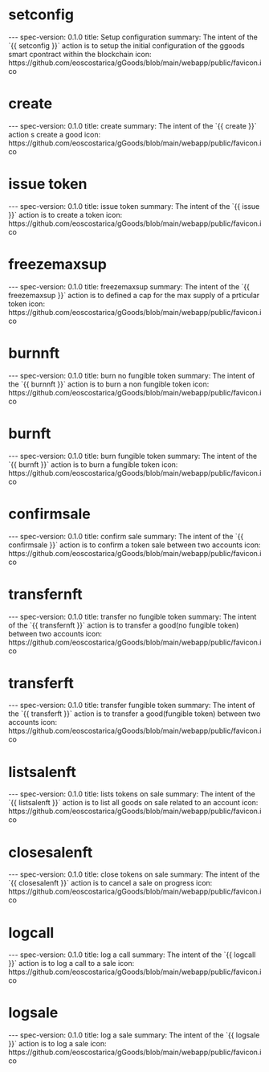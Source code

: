 <h1 class="contract">setconfig</h1>
---
spec-version: 0.1.0
title: Setup configuration 
summary: The intent of the `{{ setconfig }}` action is to setup the initial configuration
of the ggoods smart cpontract within the blockchain
icon:  https://github.com/eoscostarica/gGoods/blob/main/webapp/public/favicon.ico

<h1 class="contract">create</h1>
---
spec-version: 0.1.0
title: create
summary: The intent of the `{{ create }}` action s create a good 
icon:  https://github.com/eoscostarica/gGoods/blob/main/webapp/public/favicon.ico

<h1 class="contract">issue token</h1>
---
spec-version: 0.1.0
title: issue token
summary: The intent of the `{{ issue }}` action is to create a token
icon:  https://github.com/eoscostarica/gGoods/blob/main/webapp/public/favicon.ico


<h1 class="contract">freezemaxsup</h1>
---
spec-version: 0.1.0
title: freezemaxsup
summary: The intent of the `{{ freezemaxsup }}` action is to defined a cap for the max
supply of a prticular token 
icon:  https://github.com/eoscostarica/gGoods/blob/main/webapp/public/favicon.ico


<h1 class="contract">burnnft</h1>
---
spec-version: 0.1.0
title: burn no fungible token
summary: The intent of the `{{ burnnft }}` action is to burn a non fungible token
icon:  https://github.com/eoscostarica/gGoods/blob/main/webapp/public/favicon.ico


<h1 class="contract">burnft</h1>
---
spec-version: 0.1.0
title: burn fungible token
summary: The intent of the `{{ burnft }}` action is to burn a  fungible token
icon:  https://github.com/eoscostarica/gGoods/blob/main/webapp/public/favicon.ico

<h1 class="contract">confirmsale</h1>
---
spec-version: 0.1.0
title: confirm sale
summary: The intent of the `{{ confirmsale }}` action is to confirm a token sale between two
accounts
icon:  https://github.com/eoscostarica/gGoods/blob/main/webapp/public/favicon.ico

<h1 class="contract">transfernft</h1>
---
spec-version: 0.1.0
title: transfer no fungible token
summary: The intent of the `{{ transfernft }}` action is to transfer a good(no fungible token) between
two accounts
icon:  https://github.com/eoscostarica/gGoods/blob/main/webapp/public/favicon.ico

<h1 class="contract">transferft</h1>
---
spec-version: 0.1.0
title: transfer fungible token
summary: The intent of the `{{ transferft }}` action is to transfer a good(fungible token) between
two accounts
icon:  https://github.com/eoscostarica/gGoods/blob/main/webapp/public/favicon.ico

<h1 class="contract">listsalenft</h1>
---
spec-version: 0.1.0
title: lists tokens on sale
summary: The intent of the `{{ listsalenft }}` action is to list all goods on sale related
to an account
icon:  https://github.com/eoscostarica/gGoods/blob/main/webapp/public/favicon.ico

<h1 class="contract">closesalenft</h1>
---
spec-version: 0.1.0
title: close tokens on sale
summary: The intent of the `{{ closesalenft }}` action is to cancel a sale on progress
icon:  https://github.com/eoscostarica/gGoods/blob/main/webapp/public/favicon.ico

<h1 class="contract">logcall</h1>
---
spec-version: 0.1.0
title: log a call
summary: The intent of the `{{ logcall }}` action is to log a call to a sale
icon:  https://github.com/eoscostarica/gGoods/blob/main/webapp/public/favicon.ico

<h1 class="contract">logsale</h1>
---
spec-version: 0.1.0
title: log a sale
summary: The intent of the `{{ logsale }}` action is to log a sale
icon:  https://github.com/eoscostarica/gGoods/blob/main/webapp/public/favicon.ico

